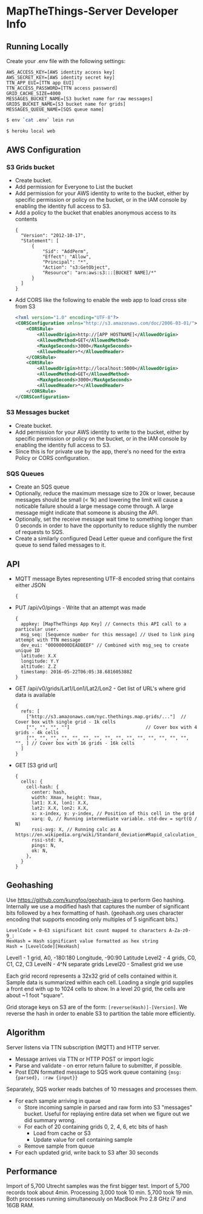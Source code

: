 # MapTheThings-Server Developer Info

## Running Locally

Create your .env file with the following settings:
```
AWS_ACCESS_KEY=[AWS identity access key]
AWS_SECRET_KEY=[AWS identity secret key]
TTN_APP_EUI=[TTN app EUI]
TTN_ACCESS_PASSWORD=[TTN access password]
GRID_CACHE_SIZE=4000
MESSAGES_BUCKET_NAME=[S3 bucket name for raw messages]
GRIDS_BUCKET_NAME=[S3 bucket name for grids]
MESSAGES_QUEUE_NAME=[SQS queue name]
```

```sh
$ env `cat .env` lein run
```

```sh
$ heroku local web
```

## AWS Configuration
### S3 Grids bucket
- Create bucket.
- Add permission for Everyone to List the bucket
- Add permission for your AWS identity to write to the bucket, either by
  specific permission or policy on the bucket, or in the IAM console by
  enabling the identity full access to S3.
- Add a policy to the bucket that enables anonymous access to its contents
  ```
  {
  	"Version": "2012-10-17",
  	"Statement": [
  		{
  			"Sid": "AddPerm",
  			"Effect": "Allow",
  			"Principal": "*",
  			"Action": "s3:GetObject",
  			"Resource": "arn:aws:s3:::[BUCKET NAME]/*"
  		}
  	]
  }
  ```
- Add CORS like the following to enable the web app to load cross site from S3
  ```xml
  <?xml version="1.0" encoding="UTF-8"?>
  <CORSConfiguration xmlns="http://s3.amazonaws.com/doc/2006-03-01/">
      <CORSRule>
          <AllowedOrigin>http://[APP HOSTNAME]</AllowedOrigin>
          <AllowedMethod>GET</AllowedMethod>
          <MaxAgeSeconds>3000</MaxAgeSeconds>
          <AllowedHeader>*</AllowedHeader>
      </CORSRule>
      <CORSRule>
          <AllowedOrigin>http://localhost:5000</AllowedOrigin>
          <AllowedMethod>GET</AllowedMethod>
          <MaxAgeSeconds>3000</MaxAgeSeconds>
          <AllowedHeader>*</AllowedHeader>
      </CORSRule>
  </CORSConfiguration>
  ```

### S3 Messages bucket
- Create bucket.
- Add permission for your AWS identity to write to the bucket, either by
  specific permission or policy on the bucket, or in the IAM console by
  enabling the identity full access to S3.
- Since this is for private use by the app, there's no need for the extra
  Policy or CORS configuration.

### SQS Queues
- Create an SQS queue
- Optionally, reduce the maximum message size
  to 20k or lower, because messages should be small (< 1k) and lowering the
  limit will cause a noticable failure should a large message come through.
  A large message might indicate that someone is abusing the API.
- Optionally, set the receive message wait time to something longer than 0
  seconds in order to have the opportunity to reduce slightly the number of
  requests to SQS.
- Create a similarly configured Dead Letter queue and configure the first queue
  to send failed messages to it.

## API
- MQTT message
Bytes representing UTF-8 encoded string that contains either JSON
  ```
  {
  ```
- PUT /api/v0/pings - Write that an attempt was made
  ```
  {
    appkey: [MapTheThings App Key] // Connects this API call to a particular user.
    msg_seq: [Sequence number for this message] // Used to link ping attempt with TTN message
    dev_eui: "00000000DEADBEEF" // Combined with msg_seq to create unique ID
    latitude: X.X
    longitude: Y.Y
    altitude: Z.Z
    timestamp: 2016-05-22T06:05:38.681605388Z
  }
  ```
- GET /api/v0/grids/Lat1/Lon1/Lat2/Lon2 - Get list of URL's where grid data is available
  ```
  {
    refs: [
      ["http://s3.amazonaws.com/nyc.thethings.map.grids/..."]  // Cover box with single grid - 1k cells
      ["", "", "", ""]                            // Cover box with 4 grids - 4k cells
      ["", "", "", "", "", "", "", "", "", "", "", "", "", "", "", "", ] // Cover box with 16 grids - 16k cells
    ]
  }
  ```
- GET [S3 grid url]
  ```
  {
    cells: {
      cell-hash: {
        center: hash,
        width: Xmax, height: Ymax,
        lat1: X.X, lon1: X.X,
        lat2: X.X, lon2: X.X,
        x: x-index, y: y-index, // Position of this cell in the grid
        varq: Q, // Running intermediate variable. std-dev = sqrt(Q / N)
        rssi-avg: X, // Running calc as A https://en.wikipedia.org/wiki/Standard_deviation#Rapid_calculation_methods
        rssi-std: X,
        pings: N,
        ok: N,
      },
    }
  }
  ```

## Geohashing
Use https://github.com/kungfoo/geohash-java to perform Geo hashing.
Internally we use a modified hash that captures the number of significant bits
followed by a hex formatting of hash. (geohash.org uses character encoding that
supports encoding only multiples of 5 significant bits.)

```
LevelCode = 0-63 significant bit count mapped to characters A-Za-z0-9_:
HexHash = Hash significant value formatted as hex string
Hash = [LevelCode][HexHash]
```

Level1 - 1 grid, A0, -180:180 Longitude, -90:90 Latitude
Level2 - 4 grids, C0, C1, C2, C3
LevelN - 4^N separate grids
Level20 - Smallest grid we use

Each grid record represents a 32x32 grid of cells contained within it.
Sample data is summarized within each cell. Loading a single grid supplies
a front end with up to 1024 cells to show.
In a level 20 grid, the cells are about ~1 foot "square".

Grid storage keys on S3 are of the form: ```[reverse(Hash)]-[Version]```.
We reverse the hash in order to enable S3 to partition the table more efficiently.

## Algorithm
Server listens via TTN subscription (MQTT) and HTTP server.
- Message arrives via TTN or HTTP POST or import logic
- Parse and validate - on error return failure to submitter, if possible.
- Post EDN formatted message to SQS work queue containing
  ```{msg: {parsed}, :raw {input}}```

Separately, SQS worker reads batches of 10 messages and processes them.
- For each sample arriving in queue
  - Store incoming sample in parsed and raw form into S3 "messages" bucket.
    Useful for replaying entire data set when we figure out we did summary wrong.
  - For each of 20 containing grids 0, 2, 4, 6, etc bits of hash
    - Load from cache or S3
    - Update value for cell containing sample
  - Remove sample from queue
- For each updated grid, write back to S3 after 30 seconds

## Performance
Import of 5,700 Utrecht samples was the first bigger test.
Import of 5,700 records took about 4min. Processing 3,000 took 10 min. 5,700 took 19 min.
Both processes running simultaneously on MacBook Pro 2.8 GHz i7 and 16GB RAM.
